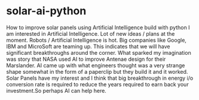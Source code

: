 # solar-ai-python
How to improve solar panels using Artificial Intelligence build with python
I am interested in Artificial Intelligence. Lot of new ideas / plans at the moment. Robots / Artificial Intelligence is hot.
Big companies like Google, IBM and MicroSoft are teaming up. This indicates that we will have significant breakthroughs around the corner.
What sparked my imagination was story that NASA used AI to improve Antenae design for their Marslander. AI came up with what engineers thought was a very strange shape somewhat in the form of a paperclip but they build it and it worked. Solar Panels have my interest and I think that big breakthrough in energy i/o conversion rate is required to reduce the years required to earn back your investment.So perhaps AI can help here. 
